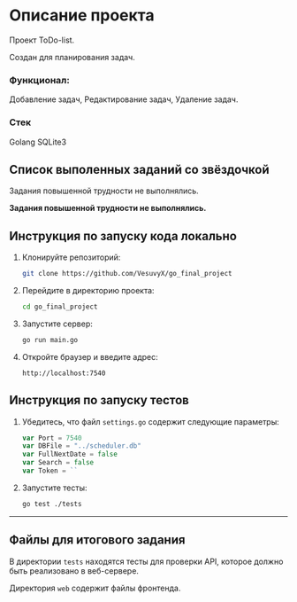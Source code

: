 # Описание проекта

Проект ToDo-list.

Создан для планирования задач.

### Функционал:

Добавление задач, Редактирование задач, Удаление задач.

### Стек

Golang
SQLite3

## Список выполенных заданий со звёздочкой

Задания повышенной трудности не выполнялись.

**Задания повышенной трудности не выполнялись.**

## Инструкция по запуску кода локально

1. Клонируйте репозиторий:
   ```bash
   git clone https://github.com/VesuvyX/go_final_project
   ```
2. Перейдите в директорию проекта:

   ```bash
   cd go_final_project
   ```

3. Запустите сервер:
   ```bash
   go run main.go
   ```
4. Откройте браузер и введите адрес:
   ```
   http://localhost:7540
   ```

## Инструкция по запуску тестов

1. Убедитесь, что файл `settings.go` содержит следующие параметры:
   ```go
   var Port = 7540
   var DBFile = "../scheduler.db"
   var FullNextDate = false
   var Search = false
   var Token = ``
   ```
2. Запустите тесты:
   ```bash
   go test ./tests
   ```

---

## Файлы для итогового задания

В директории `tests` находятся тесты для проверки API, которое должно быть реализовано в веб-сервере.

Директория `web` содержит файлы фронтенда.
